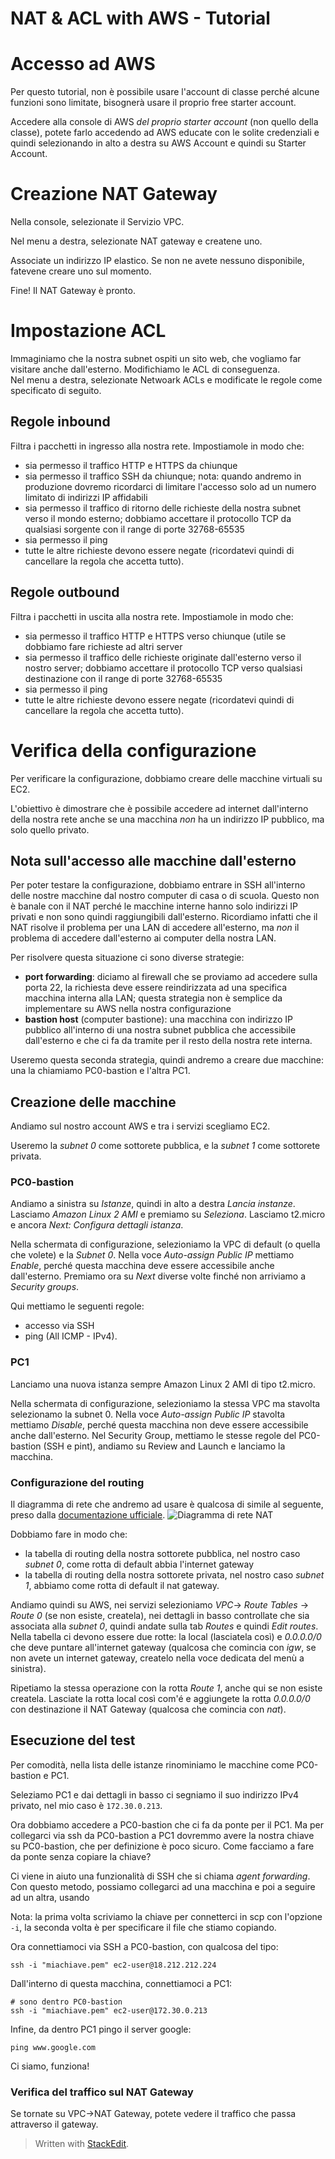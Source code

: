 
  
# NAT & ACL with AWS - Tutorial

# Accesso ad AWS
Per questo tutorial, non è possibile usare l'account di classe perché alcune funzioni sono limitate, bisognerà usare il proprio free starter account.

Accedere alla console di AWS *del proprio starter account* (non quello della classe), potete farlo accedendo ad AWS educate con le solite credenziali e quindi selezionando in alto a destra su AWS Account e quindi su Starter Account.  

# Creazione NAT Gateway  
Nella console, selezionate il Servizio VPC.  
  
Nel menu a destra, selezionate NAT gateway e createne uno.  
 
Associate un indirizzo IP elastico. Se non ne avete nessuno disponibile, fatevene creare uno sul momento.

Fine! Il NAT Gateway è pronto.

# Impostazione ACL
Immaginiamo che la nostra subnet ospiti un sito web, che vogliamo far visitare anche dall'esterno. Modifichiamo le ACL di conseguenza.  
Nel menu a destra, selezionate Netwoark ACLs e modificate le regole come specificato di seguito.

## Regole inbound
Filtra i pacchetti in ingresso alla nostra rete. Impostiamole in modo che: 
- sia permesso il traffico HTTP e HTTPS da chiunque  
- sia permesso il traffico SSH da chiunque; nota: quando andremo in produzione dovremo ricordarci di limitare l'accesso solo ad un numero limitato di indirizzi IP affidabili 
- sia permesso il traffico di ritorno delle richieste della nostra subnet verso il mondo esterno; dobbiamo accettare il protocollo TCP da qualsiasi sorgente con il range di porte 32768-65535  
- sia permesso il ping
- tutte le altre richieste devono essere negate (ricordatevi quindi di cancellare la regola che accetta tutto).

## Regole outbound
Filtra i pacchetti in uscita alla nostra rete. Impostiamole in modo che: 
- sia permesso il traffico HTTP e HTTPS verso chiunque (utile se dobbiamo fare richieste ad altri server
- sia permesso il traffico delle richieste originate dall'esterno verso il nostro server; dobbiamo accettare il protocollo TCP verso qualsiasi destinazione con il range di porte 32768-65535  
- sia permesso il ping
- tutte le altre richieste devono essere negate (ricordatevi quindi di cancellare la regola che accetta tutto).

# Verifica della configurazione

Per verificare la configurazione, dobbiamo creare delle macchine virtuali su EC2.

L'obiettivo è dimostrare che è possibile accedere ad internet dall'interno della nostra rete anche se una macchina _non_ ha un indirizzo IP pubblico, ma solo quello privato.

## Nota sull'accesso alle macchine dall'esterno
Per poter testare la configurazione, dobbiamo entrare in SSH all'interno delle nostre macchine dal nostro computer di casa o di scuola. Questo non è banale con il NAT perché le macchine interne hanno solo indirizzi IP privati e non sono quindi raggiungibili dall'esterno. Ricordiamo infatti che il NAT risolve il problema per una LAN di accedere all'esterno, ma _non_ il problema di accedere dall'esterno ai computer della nostra LAN.

Per risolvere questa situazione ci sono diverse strategie:
- **port forwarding**: diciamo al firewall che se proviamo ad accedere sulla porta 22, la richiesta deve essere reindirizzata ad una specifica macchina interna alla LAN; questa strategia non è semplice da implementare su AWS nella nostra configurazione
- **bastion host** (computer bastione): una macchina con indirizzo IP pubblico all'interno di una nostra subnet pubblica che  accessibile dall'esterno e che ci fa da tramite per il resto della nostra rete interna.

Useremo questa seconda strategia, quindi andremo a creare due macchine: una la chiamiamo PC0-bastion e l'altra PC1.

## Creazione delle macchine
Andiamo sul nostro account AWS e tra i servizi scegliamo EC2.

Useremo la _subnet 0_ come sottorete pubblica, e la _subnet 1_ come sottorete privata.

### PC0-bastion

Andiamo a sinistra su _Istanze_, quindi in alto a destra _Lancia instanze_. Lasciamo _Amazon Linux 2 AMI_ e premiamo su _Seleziona_. Lasciamo t2.micro e ancora _Next: Configura dettagli istanza_. 

Nella schermata di configurazione, selezioniamo la VPC di default (o quella che volete) e la _Subnet 0_. Nella voce _Auto-assign Public IP_ mettiamo _Enable_, perché questa macchina deve essere accessibile anche dall'esterno. Premiamo ora su _Next_ diverse volte finché non arriviamo a _Security groups_.

Qui mettiamo le seguenti regole:
- accesso via SSH
- ping (All ICMP - IPv4).


### PC1
Lanciamo una nuova istanza sempre Amazon Linux 2 AMI di tipo t2.micro.

Nella schermata di configurazione, selezioniamo la stessa VPC ma stavolta selezionamo la subnet 0. Nella voce _Auto-assign Public IP_ stavolta mettiamo _Disable_, perché questa macchina non deve essere accessibile anche dall'esterno. Nel Security Group, mettiamo le stesse regole del PC0-bastion (SSH e pint), andiamo su Review and Launch e lanciamo la macchina.

### Configurazione del routing
Il diagramma di rete che andremo ad usare è qualcosa di simile al seguente, preso dalla [documentazione ufficiale](https://docs.aws.amazon.com/vpc/latest/userguide/vpc-nat-gateway.html).
![Diagramma di rete NAT](https://github.com/wbigger/2021-stackedit/blob/main/nat-gateway-diagram.png?raw=true)

Dobbiamo fare in modo che:
- la tabella di routing della nostra sottorete pubblica, nel nostro caso _subnet 0_, come rotta di default abbia l'internet gateway
- la tabella di routing della nostra sottorete privata, nel nostro caso _subnet 1_, abbiamo come rotta di default il nat gateway.

Andiamo quindi su AWS, nei servizi selezioniamo *VPC*-> *Route Tables* -> *Route 0* (se non esiste, createla), nei dettagli in basso controllate che sia associata alla _subnet 0_, quindi andate sulla tab _Routes_ e quindi _Edit routes_. Nella tabella ci devono essere due rotte: la local (lasciatela così) e _0.0.0.0/0_ che deve puntare all'internet gateway (qualcosa che comincia con _igw_, se non avete un internet gateway, createlo nella voce dedicata del menù a sinistra).

Ripetiamo la stessa operazione con la rotta _Route 1_, anche qui se non esiste createla. Lasciate la rotta local così com'é e aggiungete la rotta _0.0.0.0/0_ con destinazione il NAT Gateway (qualcosa che comincia con _nat_).

## Esecuzione del test

Per comodità, nella lista delle istanze rinominiamo le macchine come PC0-bastion e PC1.

Seleziamo PC1 e dai dettagli in basso ci segniamo il suo indirizzo IPv4 privato, nel mio caso è `172.30.0.213`.

Ora dobbiamo accedere a PC0-bastion che ci fa da ponte per il PC1. Ma per collegarci via ssh da PC0-bastion a PC1 dovremmo avere la nostra chiave su PC0-bastion, che per definizione è poco sicuro. Come facciamo a fare da ponte senza copiare la chiave?

Ci viene in aiuto una funzionalità di SSH che si chiama _agent forwarding_. Con questo metodo, possiamo collegarci ad una macchina e poi a seguire ad un altra, usando 

Nota: la prima volta scriviamo la chiave per connetterci in scp con l'opzione `-i`, la seconda volta è per specificare il file che stiamo copiando.

Ora connettiamoci via SSH a PC0-bastion, con qualcosa del tipo:
```shell
ssh -i "miachiave.pem" ec2-user@18.212.212.224
```

Dall'interno di questa macchina, connettiamoci a PC1:
```shell
# sono dentro PC0-bastion
ssh -i "miachiave.pem" ec2-user@172.30.0.213
```

Infine, da dentro PC1 pingo il server google:
```shell
ping www.google.com
```

Ci siamo, funziona!

### Verifica del traffico sul NAT Gateway
Se tornate su VPC->NAT Gateway, potete vedere il traffico che passa attraverso il gateway.


> Written with [StackEdit](https://stackedit.io/).
<!--stackedit_data:
eyJoaXN0b3J5IjpbLTg2NTkzODUzMV19
-->
<!--stackedit_data:
eyJoaXN0b3J5IjpbLTE4MjUzMjM5NTAsLTIwMDM1Njg4MzgsLT
E0MDMyMDkxNDcsLTc2Njc1NzY5NiwtMTM1MDQ0MzQxNiwxOTcw
OTk3OTcwLC0xOTExNDk4ODczLDUzMzU2MTA1NCw3NjUzMTg5ND
JdfQ==
-->